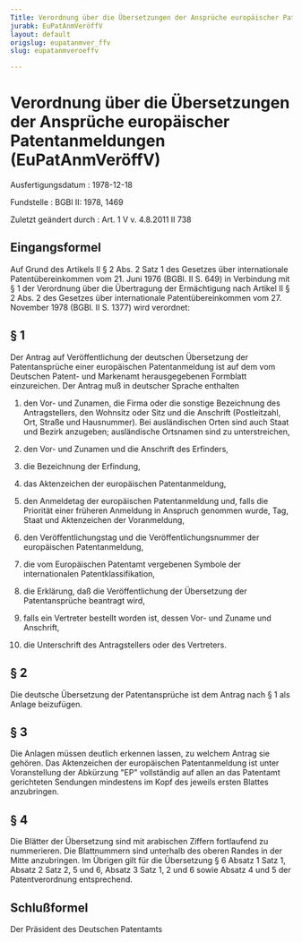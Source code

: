 ```yaml
---
Title: Verordnung über die Übersetzungen der Ansprüche europäischer Patentanmeldungen
jurabk: EuPatAnmVeröffV
layout: default
origslug: eupatanmver_ffv
slug: eupatanmveroeffv

---
```


# Verordnung über die Übersetzungen der Ansprüche europäischer Patentanmeldungen (EuPatAnmVeröffV)

Ausfertigungsdatum
:   1978-12-18

Fundstelle
:   BGBl II: 1978, 1469

Zuletzt geändert durch
:   Art. 1 V v. 4.8.2011 II 738

## Eingangsformel

Auf Grund des Artikels II § 2 Abs. 2 Satz 1 des Gesetzes über
internationale Patentübereinkommen vom 21. Juni 1976 (BGBl. II S. 649)
in Verbindung mit § 1 der Verordnung über die Übertragung der
Ermächtigung nach Artikel II § 2 Abs. 2 des Gesetzes über
internationale Patentübereinkommen vom 27. November 1978 (BGBl. II S.
1377) wird verordnet:

## § 1

Der Antrag auf Veröffentlichung der deutschen Übersetzung der
Patentansprüche einer europäischen Patentanmeldung ist auf dem vom
Deutschen Patent- und Markenamt herausgegebenen Formblatt
einzureichen. Der Antrag muß in deutscher Sprache enthalten

1.  den Vor- und Zunamen, die Firma oder die sonstige Bezeichnung des
    Antragstellers, den Wohnsitz oder Sitz und die Anschrift
    (Postleitzahl, Ort, Straße und Hausnummer). Bei ausländischen Orten
    sind auch Staat und Bezirk anzugeben; ausländische Ortsnamen sind zu
    unterstreichen,


2.  den Vor- und Zunamen und die Anschrift des Erfinders,


3.  die Bezeichnung der Erfindung,


4.  das Aktenzeichen der europäischen Patentanmeldung,


5.  den Anmeldetag der europäischen Patentanmeldung und, falls die
    Priorität einer früheren Anmeldung in Anspruch genommen wurde, Tag,
    Staat und Aktenzeichen der Voranmeldung,


6.  den Veröffentlichungstag und die Veröffentlichungsnummer der
    europäischen Patentanmeldung,


7.  die vom Europäischen Patentamt vergebenen Symbole der internationalen
    Patentklassifikation,


8.  die Erklärung, daß die Veröffentlichung der Übersetzung der
    Patentansprüche beantragt wird,


9.  falls ein Vertreter bestellt worden ist, dessen Vor- und Zuname und
    Anschrift,


10. die Unterschrift des Antragstellers oder des Vertreters.

## § 2

Die deutsche Übersetzung der Patentansprüche ist dem Antrag nach § 1
als Anlage beizufügen.

## § 3

Die Anlagen müssen deutlich erkennen lassen, zu welchem Antrag sie
gehören. Das Aktenzeichen der europäischen Patentanmeldung ist unter
Voranstellung der Abkürzung "EP" vollständig auf allen an das
Patentamt gerichteten Sendungen mindestens im Kopf des jeweils ersten
Blattes anzubringen.

## § 4

Die Blätter der Übersetzung sind mit arabischen Ziffern fortlaufend zu
nummerieren. Die Blattnummern sind unterhalb des oberen Randes in der
Mitte anzubringen. Im Übrigen gilt für die Übersetzung § 6 Absatz 1
Satz 1, Absatz 2 Satz 2, 5 und 6, Absatz 3 Satz 1, 2 und 6 sowie
Absatz 4 und 5 der Patentverordnung entsprechend.

## Schlußformel

Der Präsident des Deutschen Patentamts

